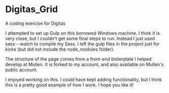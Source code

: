# Digitas_Grid
A coding exercise for Digitas

I attempted to set up Gulp on this borrowed Windows machine.  I think it is very close, but I couldn't get some final steps to run.
Instead I just used sass --watch to compile my Sass.
I left the gulp files in the project just for kicks (but did not include the node_modules folder).

The structure of the page comes from a front-end boilerplate I helped develop at Mullen.  It is forked to my account, and also available on Mullen's public account.

I enjoyed working on this.  I could have kept adding functionality, but I think this is a pretty good example of how I work.  I hope you like it!
